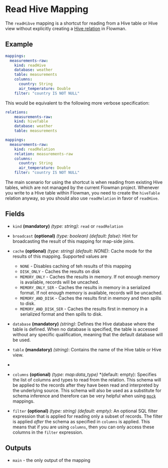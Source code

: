 # Read Hive Mapping

The `readHibve` mapping is a shortcut for reading from a Hive table or Hive view without explicitly creating a 
[Hive relation](../relation/hiveTable.md) in Flowman.

## Example
```yaml
mappings:
  measurements-raw:
    kind: readHive
    database: weather
    table: measurements
    columns:
      country: String
      air_temperature: Double
    filter: "country IS NOT NULL"
```
This would be equivalent to the following more verbose specification:
```yaml
relations:
    measurements-raw:
    kind: hiveTable
    database: weather
    table: measurements

mappings:
  measurements-raw:
    kind: readRelation
    relation: measurements-raw
    columns:
      country: String
      air_temperature: Double
    filter: "country IS NOT NULL"
```
The main scenario for using the shortcut is when reading from existing Hive tables, which are not managed by the
current Flowman project. Whenever you write to a Hive table within Flowman, you need to create the `hiveTable` relation
anyway, so you should also use `readRelation` in favor of `readHive`. 


## Fields

* `kind` **(mandatory)** *(type: string)*: `read` or `readRelation`

* `broadcast` **(optional)** *(type: boolean)* *(default: false)*: 
Hint for broadcasting the result of this mapping for map-side joins.

* `cache` **(optional)** *(type: string)* *(default: NONE)*:
Cache mode for the results of this mapping. Supported values are
  * `NONE` - Disables caching of teh results of this mapping
  * `DISK_ONLY` - Caches the results on disk
  * `MEMORY_ONLY` - Caches the results in memory. If not enough memory is available, records will be uncached.
  * `MEMORY_ONLY_SER` - Caches the results in memory in a serialized format. If not enough memory is available, records will be uncached.
  * `MEMORY_AND_DISK` - Caches the results first in memory and then spills to disk.
  * `MEMORY_AND_DISK_SER` - Caches the results first in memory in a serialized format and then spills to disk.

* `database` **(mandatory)** *(string)*:
  Defines the Hive database where the table is defined. When no database is specified, the
  table is accessed without any specific qualification, meaning that the default database
  will be used.

* `table` **(mandatory)** *(string)*:
  Contains the name of the Hive table or Hive view.
* 
* `columns` **(optional)** *(type: map:data_type)* *(default: empty):
Specifies the list of columns and types to read from the relation. This schema will be applied to the records after 
  they have been read and interpreted by the underlying source. This schema will also be used as a substitute for schema
  inference and therefore can be very helpful when using [`mock`](mock.md) mappings.

* `filter` **(optional)** *(type: string)* *(default: empty)*:
An optional SQL filter expression that is applied for reading only a subset of records. The filter is applied
  *after* the schema as specified in `columns` is applied. This means that if you are using `columns`, then you
  can only access these columns in the `filter` expression.


## Outputs
* `main` - the only output of the mapping
